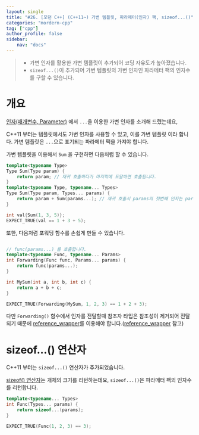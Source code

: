 ```yaml
---
layout: single
title: "#26. [모던 C++] (C++11~) 가변 템플릿, 파라메터(인자) 팩, sizeof...()"
categories: "mordern-cpp"
tag: ["cpp"]
author_profile: false
sidebar: 
    nav: "docs"
---
```


> * 가변 인자를 활용한 가변 템플릿이 추가되어 코딩 자유도가 높아졌습니다.
> * `sizeof...()`이 추가되어 가변 템플릿의 가변 인자인 파라메터 팩의 인자수를 구할 수 있습니다.

# 개요

[인자(매개변수, Parameter)](
https://tango1202.github.io/classic-cpp-guide/classic-cpp-guide-function/#%EC%9D%B8%EC%9E%90%EB%A7%A4%EA%B0%9C%EB%B3%80%EC%88%98-parameter) 에서 `...`을 이용한 가변 인자를 소개해 드렸는데요, 

C++11 부터는 템플릿에서도 가변 인자를 사용할 수 있고, 이를 가변 템플릿 이라 합니다. 가변 템플릿은 `...`으로 표기되는 파라메터 팩을 가져야 합니다.

가변 템플릿을 이용해서 `Sum` 을 구현하면 다음처럼 할 수 있습니다.

```cpp
template<typename Type>
Type Sum(Type param) {
    return param; // 재귀 호출하다가 마지막에 도달하면 호출됩니다.
}
template<typename Type, typename... Types>
Type Sum(Type param, Types... params) {
    return param + Sum(params...); // 재귀 호출시 params의 첫번째 인자는 param으로 전달되고, 나머지는 params에 전달됩니다.
}

int val{Sum(1, 3, 5)};
EXPECT_TRUE(val == 1 + 3 + 5); 
```

또한, 다음처럼 포워딩 함수를 손쉽게 만들 수 있습니다.

```cpp

// func(params...) 를 호출합니다.
template<typename Func, typename... Params>
int Forwarding(Func func, Params... params) {
    return func(params...);
}

int MySum(int a, int b, int c) {
    return a + b + c;
}

EXPECT_TRUE(Forwarding(MySum, 1, 2, 3) == 1 + 2 + 3);
```

다만 `Forwarding()` 함수에서 인자를 전달할때 참조자 타입은 참조성이 제거되어 전달되기 때문에 [reference_wrapper](https://tango1202.github.io/mordern-cpp-stl/mordern-cpp-std-function/#reference_wrapper)를 이용해야 합니다.([reference_wrapper](https://tango1202.github.io/mordern-cpp-stl/mordern-cpp-std-function/#reference_wrapper) 참고)

# sizeof...() 연산자

C++11 부터는 `sizeof...()` 연산자가 추가되었습니다.

[sizeof() 연산자](https://tango1202.github.io/classic-cpp-guide/classic-cpp-guide-operators/#sizeof-%EC%97%B0%EC%82%B0%EC%9E%90)는 개체의 크기를 리턴하는데요, `sizeof...()`은 파라메터 팩의 인자수를 리턴합니다.

```cpp
template<typename... Types>
int Func(Types... params) {
    return sizeof...(params);
}

EXPECT_TRUE(Func(1, 2, 3) == 3);
```
